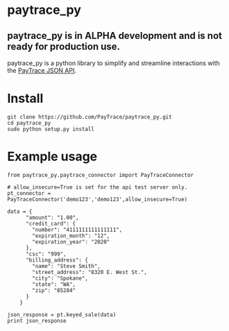# paytrace_py

## paytrace_py is in ALPHA development and is not ready for production use.

paytrace_py is a python library to simplify and streamline interactions with the [PayTrace JSON API](http://help.paytrace.com/json).

# Install

```
git clone https://github.com/PayTrace/paytrace_py.git
cd paytrace_py
sudo python setup.py install
```

# Example usage

```
from paytrace_py.paytrace_connector import PayTraceConnector

# allow_insecure=True is set for the api test server only.
pt_connector = PayTraceConnector('demo123','demo123',allow_insecure=True)

data = {
      "amount": "1.00",
      "credit_card": {
        "number": "4111111111111111",
        "expiration_month": "12",
        "expiration_year": "2020"
      },
      "csc": "999",
      "billing_address": {
        "name": "Steve Smith",
        "street_address": "8320 E. West St.",
        "city": "Spokane",
        "state": "WA",
        "zip": "85284"
      }
    }

json_response = pt.keyed_sale(data)
print json_response
```

